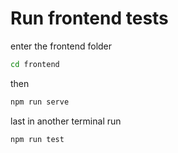 # Run frontend tests
enter the frontend folder

``` sh
cd frontend
```

then

``` sh
npm run serve
```

last in another terminal run

``` sh
npm run test
```

